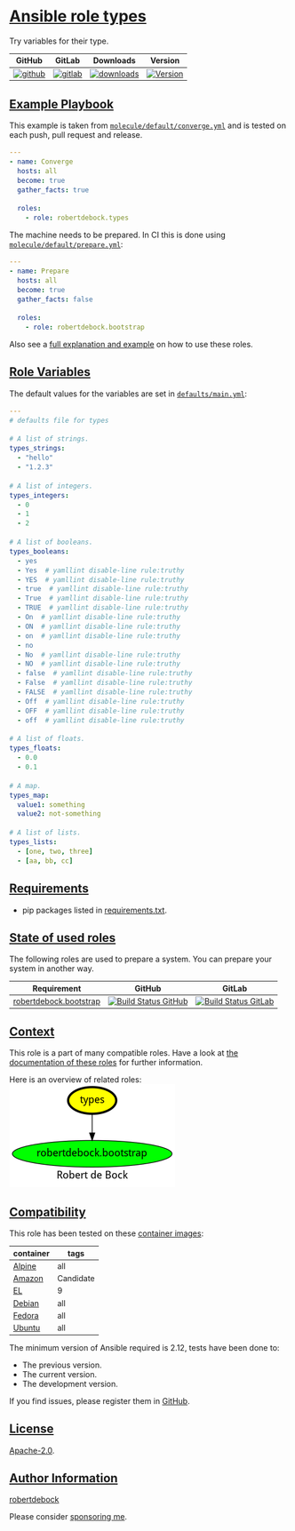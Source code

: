 # [Ansible role types](#types)

Try variables for their type.

|GitHub|GitLab|Downloads|Version|
|------|------|---------|-------|
|[![github](https://github.com/robertdebock/ansible-role-types/workflows/Ansible%20Molecule/badge.svg)](https://github.com/robertdebock/ansible-role-types/actions)|[![gitlab](https://gitlab.com/robertdebock-iac/ansible-role-types/badges/master/pipeline.svg)](https://gitlab.com/robertdebock-iac/ansible-role-types)|[![downloads](https://img.shields.io/ansible/role/d/robertdebock/types)](https://galaxy.ansible.com/robertdebock/types)|[![Version](https://img.shields.io/github/release/robertdebock/ansible-role-types.svg)](https://github.com/robertdebock/ansible-role-types/releases/)|

## [Example Playbook](#example-playbook)

This example is taken from [`molecule/default/converge.yml`](https://github.com/robertdebock/ansible-role-types/blob/master/molecule/default/converge.yml) and is tested on each push, pull request and release.

```yaml
---
- name: Converge
  hosts: all
  become: true
  gather_facts: true

  roles:
    - role: robertdebock.types
```

The machine needs to be prepared. In CI this is done using [`molecule/default/prepare.yml`](https://github.com/robertdebock/ansible-role-types/blob/master/molecule/default/prepare.yml):

```yaml
---
- name: Prepare
  hosts: all
  become: true
  gather_facts: false

  roles:
    - role: robertdebock.bootstrap
```

Also see a [full explanation and example](https://robertdebock.nl/how-to-use-these-roles.html) on how to use these roles.

## [Role Variables](#role-variables)

The default values for the variables are set in [`defaults/main.yml`](https://github.com/robertdebock/ansible-role-types/blob/master/defaults/main.yml):

```yaml
---
# defaults file for types

# A list of strings.
types_strings:
  - "hello"
  - "1.2.3"

# A list of integers.
types_integers:
  - 0
  - 1
  - 2

# A list of booleans.
types_booleans:
  - yes
  - Yes  # yamllint disable-line rule:truthy
  - YES  # yamllint disable-line rule:truthy
  - true  # yamllint disable-line rule:truthy
  - True  # yamllint disable-line rule:truthy
  - TRUE  # yamllint disable-line rule:truthy
  - On  # yamllint disable-line rule:truthy
  - ON  # yamllint disable-line rule:truthy
  - on  # yamllint disable-line rule:truthy
  - no
  - No  # yamllint disable-line rule:truthy
  - NO  # yamllint disable-line rule:truthy
  - false  # yamllint disable-line rule:truthy
  - False  # yamllint disable-line rule:truthy
  - FALSE  # yamllint disable-line rule:truthy
  - Off  # yamllint disable-line rule:truthy
  - OFF  # yamllint disable-line rule:truthy
  - off  # yamllint disable-line rule:truthy

# A list of floats.
types_floats:
  - 0.0
  - 0.1

# A map.
types_map:
  value1: something
  value2: not-something

# A list of lists.
types_lists:
  - [one, two, three]
  - [aa, bb, cc]
```

## [Requirements](#requirements)

- pip packages listed in [requirements.txt](https://github.com/robertdebock/ansible-role-types/blob/master/requirements.txt).

## [State of used roles](#state-of-used-roles)

The following roles are used to prepare a system. You can prepare your system in another way.

| Requirement | GitHub | GitLab |
|-------------|--------|--------|
|[robertdebock.bootstrap](https://galaxy.ansible.com/robertdebock/bootstrap)|[![Build Status GitHub](https://github.com/robertdebock/ansible-role-bootstrap/workflows/Ansible%20Molecule/badge.svg)](https://github.com/robertdebock/ansible-role-bootstrap/actions)|[![Build Status GitLab](https://gitlab.com/robertdebock-iac/ansible-role-bootstrap/badges/master/pipeline.svg)](https://gitlab.com/robertdebock-iac/ansible-role-bootstrap)|

## [Context](#context)

This role is a part of many compatible roles. Have a look at [the documentation of these roles](https://robertdebock.nl/) for further information.

Here is an overview of related roles:
![dependencies](https://raw.githubusercontent.com/robertdebock/ansible-role-types/png/requirements.png "Dependencies")

## [Compatibility](#compatibility)

This role has been tested on these [container images](https://hub.docker.com/u/robertdebock):

|container|tags|
|---------|----|
|[Alpine](https://hub.docker.com/r/robertdebock/alpine)|all|
|[Amazon](https://hub.docker.com/r/robertdebock/amazonlinux)|Candidate|
|[EL](https://hub.docker.com/r/robertdebock/enterpriselinux)|9|
|[Debian](https://hub.docker.com/r/robertdebock/debian)|all|
|[Fedora](https://hub.docker.com/r/robertdebock/fedora)|all|
|[Ubuntu](https://hub.docker.com/r/robertdebock/ubuntu)|all|

The minimum version of Ansible required is 2.12, tests have been done to:

- The previous version.
- The current version.
- The development version.

If you find issues, please register them in [GitHub](https://github.com/robertdebock/ansible-role-types/issues).

## [License](#license)

[Apache-2.0](https://github.com/robertdebock/ansible-role-types/blob/master/LICENSE).

## [Author Information](#author-information)

[robertdebock](https://robertdebock.nl/)

Please consider [sponsoring me](https://github.com/sponsors/robertdebock).
